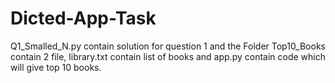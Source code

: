 # Dicted-App-Task
Q1_Smalled_N.py contain solution for question 1 and the Folder Top10_Books contain 2 file, library.txt contain list of books and app.py contain code which will give top 10 books.
